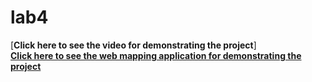 # lab4  

[**Click here to see the video for demonstrating the project**]      
[**Click here to see the web mapping application for demonstrating the project**](https://rhafezifar.github.io/ENGO651_lab4/nearest_hospital)